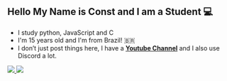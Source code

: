 ## Hello My Name is Const and I am a Student 💻
- I study python, JavaScript and C
- I'm 15 years old and I'm from Brazil! 🇧🇷
- I don’t just post things here, I have a  __**[Youtube Channel](https://www.youtube.com/channel/UCz18xAahukeop39zlTdsTxg)**__ and I also use Discord a lot. 

<a href="https://github.com/constvk"><img src="https://github-readme-stats.vercel.app/api?username=constvk"> <img src="https://github-readme-stats.vercel.app/api/top-langs/?username=constvk">
